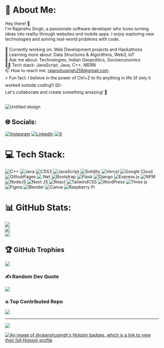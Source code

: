 # 💫 About Me:

Hey there! 👋<br>I'm Rajanshu Singh, a passionate software developer who loves turning ideas into reality through websites and mobile apps. I enjoy exploring new technologies and solving real-world problems with code.<br><br>🔭 Currently working on: Web Development projects and Hackathons<br>🌱 Learning more about: Data Structures & Algorithms, Web3, IoT<br>💬 Ask me about: Technologies, Indian Geopolitics, Socioeconomics<br>🧑‍💻 Tech stack: JavaScript, Java, C++, MERN<br>📫 How to reach me: rajanshusingh258@gmail.com<br>⚡ Fun fact: I believe in the power of Ctrl+Z to fix anything in life (if only it worked outside coding!) ⌨️✨<br>Let's collaborate and create something amazing! 🚀<br><br>

![Untitled design](https://github.com/user-attachments/assets/07798637-1008-43b5-831f-ad0e3d8439b6)


## 🌐 Socials:
[![Instagram](https://img.shields.io/badge/Instagram-%23E4405F.svg?logo=Instagram&logoColor=white)](https://instagram.com/singh_rajanshu) [![LinkedIn](https://img.shields.io/badge/LinkedIn-%230077B5.svg?logo=linkedin&logoColor=white)](https://linkedin.com/in/https://www.linkedin.com/in/rajanshu-singh-819b54202?utm_source=share&utm_campaign=share_via&utm_content=profile&utm_medium=android_app&fbclid=PAAaZKGAiNVFCdlcVFRKZvGT7tGKorSwXCb-p64WEh3sC7TeEOB2r6LbdBWvQ) [![X](https://img.shields.io/badge/X-black.svg?logo=X&logoColor=white)](https://x.com/singh_rajanshu) 



# 💻 Tech Stack:
![C++](https://img.shields.io/badge/c++-%2300599C.svg?style=for-the-badge&logo=c%2B%2B&logoColor=white) ![Java](https://img.shields.io/badge/java-%23ED8B00.svg?style=for-the-badge&logo=openjdk&logoColor=white) ![CSS3](https://img.shields.io/badge/css3-%231572B6.svg?style=for-the-badge&logo=css3&logoColor=white) ![JavaScript](https://img.shields.io/badge/javascript-%23323330.svg?style=for-the-badge&logo=javascript&logoColor=%23F7DF1E) ![Solidity](https://img.shields.io/badge/Solidity-%23363636.svg?style=for-the-badge&logo=solidity&logoColor=white) ![Vercel](https://img.shields.io/badge/vercel-%23000000.svg?style=for-the-badge&logo=vercel&logoColor=white) ![Google Cloud](https://img.shields.io/badge/GoogleCloud-%234285F4.svg?style=for-the-badge&logo=google-cloud&logoColor=white) ![GithubPages](https://img.shields.io/badge/github%20pages-121013?style=for-the-badge&logo=github&logoColor=white) ![.Net](https://img.shields.io/badge/.NET-5C2D91?style=for-the-badge&logo=.net&logoColor=white) ![Bootstrap](https://img.shields.io/badge/bootstrap-%238511FA.svg?style=for-the-badge&logo=bootstrap&logoColor=white) ![Flask](https://img.shields.io/badge/flask-%23000.svg?style=for-the-badge&logo=flask&logoColor=white) ![Django](https://img.shields.io/badge/django-%23092E20.svg?style=for-the-badge&logo=django&logoColor=white) ![Express.js](https://img.shields.io/badge/express.js-%23404d59.svg?style=for-the-badge&logo=express&logoColor=%2361DAFB) ![NPM](https://img.shields.io/badge/NPM-%23CB3837.svg?style=for-the-badge&logo=npm&logoColor=white) ![NodeJS](https://img.shields.io/badge/node.js-6DA55F?style=for-the-badge&logo=node.js&logoColor=white) ![Next JS](https://img.shields.io/badge/Next-black?style=for-the-badge&logo=next.js&logoColor=white) ![React](https://img.shields.io/badge/react-%2320232a.svg?style=for-the-badge&logo=react&logoColor=%2361DAFB) ![TailwindCSS](https://img.shields.io/badge/tailwindcss-%2338B2AC.svg?style=for-the-badge&logo=tailwind-css&logoColor=white) ![WordPress](https://img.shields.io/badge/WordPress-%23117AC9.svg?style=for-the-badge&logo=WordPress&logoColor=white) ![Three js](https://img.shields.io/badge/threejs-black?style=for-the-badge&logo=three.js&logoColor=white) ![Figma](https://img.shields.io/badge/figma-%23F24E1E.svg?style=for-the-badge&logo=figma&logoColor=white) ![Blender](https://img.shields.io/badge/blender-%23F5792A.svg?style=for-the-badge&logo=blender&logoColor=white) ![Canva](https://img.shields.io/badge/Canva-%2300C4CC.svg?style=for-the-badge&logo=Canva&logoColor=white) ![Raspberry Pi](https://img.shields.io/badge/-RaspberryPi-C51A4A?style=for-the-badge&logo=Raspberry-Pi)
# 📊 GitHub Stats:
![](https://github-readme-stats.vercel.app/api?username=RajanshuSingh&theme=github_dark&hide_border=false&include_all_commits=false&count_private=false)<br/>
![](https://github-readme-streak-stats.herokuapp.com/?user=RajanshuSingh&theme=github_dark&hide_border=false)<br/>
![](https://github-readme-stats.vercel.app/api/top-langs/?username=RajanshuSingh&theme=github_dark&hide_border=false&include_all_commits=false&count_private=false&layout=compact)

## 🏆 GitHub Trophies
![](https://github-profile-trophy.vercel.app/?username=RajanshuSingh&theme=tokyonight&no-frame=false&no-bg=true&margin-w=4)

### ✍️ Random Dev Quote
![](https://quotes-github-readme.vercel.app/api?type=vetical&theme=merko)

### 🔝 Top Contributed Repo
![](https://github-contributor-stats.vercel.app/api?username=RajanshuSingh&limit=5&theme=dark&combine_all_yearly_contributions=true)

---
[![](https://visitcount.itsvg.in/api?id=RajanshuSingh&icon=0&color=0)](https://visitcount.itsvg.in)



[![An image of @rajanshusingh's Holopin badges, which is a link to view their full Holopin profile](https://holopin.me/rajanshusingh)](https://holopin.io/@rajanshusingh)












<!-- Proudly created with GPRM ( https://gprm.itsvg.in ) -->
